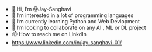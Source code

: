 - 👋 Hi, I’m @Jay-Sanghavi
- 👀 I’m interested in a lot of programming languages
- 🌱 I’m currently learning Python and Web Devlopment 
- 💞️ I’m looking to collaborate on any AI , ML or DL project
- 📫 How to reach me on LinkdIn
- https://www.linkedin.com/in/jay-sanghavi-01/

<!---
Jay-Sanghavi/Jay-Sanghavi is a ✨ special ✨ repository because its `README.md` (this file) appears on your GitHub profile.
You can click the Preview link to take a look at your changes.
--->
